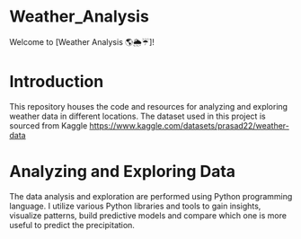 # Weather_Analysis
Welcome to [Weather Analysis 🌎🌦️☔️]!

# Introduction
This repository houses the code and resources for analyzing and exploring weather data in different locations. The dataset used in this project is sourced from Kaggle https://www.kaggle.com/datasets/prasad22/weather-data 

# Analyzing and Exploring Data
The data analysis and exploration are performed using Python programming language. I utilize various Python libraries and tools to gain insights, visualize patterns, build predictive models and compare which one is more useful to predict the precipitation. 

